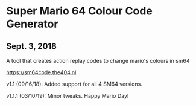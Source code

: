 # Super Mario 64 Colour Code Generator
## Sept. 3, 2018

A tool that creates action replay codes to change mario's colours in sm64

https://sm64code.the404.nl


v1.1 (09/16/18): Added support for all 4 SM64 versions.

v1.1.1 (03/10/19): Minor tweaks. Happy Mario Day!
